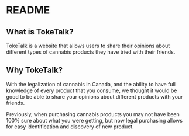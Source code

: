 # README

## What is TokeTalk?

TokeTalk is a website that allows users to share their opinions about different types of cannabis products
they have tried with their friends.

## Why TokeTalk?

With the legalization of cannabis in Canada, and the ability to have full knowledge of every product that you consume,
we thought it would be good to be able to share your opinions about different products with your friends.

Previously, when purchasing cannabis products you may not have been 100% sure about what you were getting,
but now legal purchasing allows for easy identification and discovery of new product. 
